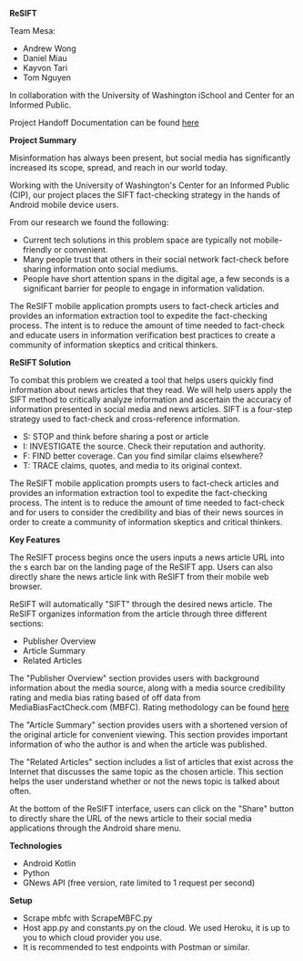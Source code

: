 **ReSIFT**

Team Mesa:

- Andrew Wong
- Daniel Miau
- Kayvon Tari
- Tom Nguyen

In collaboration with the University of Washington iSchool and
Center for an Informed Public. 

Project Handoff Documentation can be found [here](https://docs.google.com/document/d/1mwxMiBEVt8hNRyhVtQixWu8GPqNpJpTJScY277Nhuts/edit?usp=sharing)

**Project Summary**

Misinformation has always been present, but social media has significantly
increased its scope, spread, and reach in our world today.

Working with the University of Washington's Center for an Informed Public
(CIP), our project places the SIFT fact-checking strategy in the hands of
Android mobile device users.

From our research we found the following:

- Current tech solutions in this problem space are typically
not mobile-friendly or convenient.
- Many people trust that others in their social network fact-check
before sharing information onto social mediums.
- People have short attention spans in the digital age, a few seconds is
a significant barrier for people to engage in information validation.

The ReSIFT mobile application prompts users to fact-check articles and
provides an information extraction tool to expedite the fact-checking process.
The intent is to reduce the amount of time needed to fact-check and educate
users in information verification best practices to create a community of
information skeptics and critical thinkers.


**ReSIFT Solution**

To combat this problem we created a tool that helps users quickly find
information about news articles that they read. We will help users apply
the SIFT method to critically analyze information and ascertain the accuracy
of information presented in social media and news articles. SIFT is a four-step
strategy used to fact-check and cross-reference information.

- S: STOP and think before sharing a post or article
- I: INVESTIGATE the source. Check their reputation and authority.
- F: FIND better coverage. Can you find similar claims elsewhere?
- T: TRACE claims, quotes, and media to its original context.

The ReSIFT mobile application prompts users to fact-check articles and provides
an information extraction tool to expedite the fact-checking process.
The intent is to reduce the amount of time needed to fact-check and for users
to consider the credibility and bias of their news sources in order to create
a community of information skeptics and critical thinkers.

**Key Features**

The ReSIFT process begins once the users inputs a news article URL into the s
earch bar on the landing page of the ReSIFT app. Users can also directly
share the news article link with ReSIFT from their mobile web browser.

ReSIFT will automatically "SIFT" through the desired news article. The ReSIFT
organizes information from the article through three different sections:

- Publisher Overview
- Article Summary
- Related Articles

The "Publisher Overview" section provides users with background information
about the media source, along with a media source credibility rating and media
bias rating based of off data from
MediaBiasFactCheck.com (MBFC).
Rating methodology can be found
[here](https://dmiau88.github.io/ReSIFT-Website/)

The "Article Summary" section provides users with a shortened version of the
original article for convenient viewing. This section provides important
information of who the author is and when the article was published.

The "Related Articles" section includes a list of articles that exist across
the Internet that discusses the same topic as the chosen article.
This section helps the user understand whether or not the news topic
is talked about often.

At the bottom of the ReSIFT interface, users can click on the "Share"
button to directly share the URL of the news article to their social media
applications through the Android share menu.


**Technologies**

- Android Kotlin
- Python
- GNews API (free version, rate limited to 1 request per second)

**Setup**
- Scrape mbfc with ScrapeMBFC.py
- Host app.py and constants.py on the cloud. We used Heroku, it is up 
to you to which cloud provider you use.
- It is recommended to test endpoints with Postman or similar.
